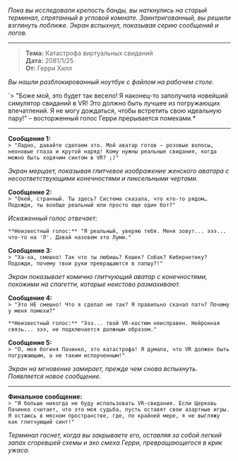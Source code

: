 _Пока вы исследовали крепость банды, вы наткнулись на старый терминал, спрятанный в угловой комнате. Заинтригованный, вы решили взглянуть поближе. Экран вспыхнул, показывая серию сообщений и логов._

---

> **Тема:** Катастрофа виртуальных свиданий  
> **Дата:** 2081/1/25  
> **От:** Герри Хилл

_Вы нашли разблокированный ноутбук с файлом на рабочем столе._

`> "Боже мой, это будет так весело! Я наконец-то заполучила новейший симулятор свиданий в VR! Это должно быть лучшее из погружающих впечатлений. Я не могу дождаться, чтобы встретить свою идеальную пару!" – восторженный голос Герри прерывается помехами.\*

---

**Сообщение 1:**  
`> "Ладно, давайте сделаем это. Мой аватар готов — розовые волосы, неоновые глаза и крутой наряд! Кому нужны реальные свидания, когда можно быть ходячим синтом в VR? ;)"`

_Экран мерцает, показывая глитчевое изображение женского аватара с несоответствующими конечностями и пиксельными чертами._

**Сообщение 2:**  
`> "Окей, странный. Ты здесь? Система сказала, что кто-то рядом… Подожди, ты вообще реальный или просто еще один бот?"`

_Искаженный голос отвечает:_

```*помехи трещат*
**Неизвестный голос:** "Я реальный, уверяю тебя. Меня зовут... эээ... что-то на 'Л'. Давай назовем это Луми."
```

**Сообщение 3:**  
`> "Ха-ха, смешно! Так что ты любишь? Кошек? Собак? Кибернетику? Подожди, почему твои руки превращаются в лапшу?!"`

_Экран показывает комично глитчующий аватар с конечностями, похожими на спагетти, которые неистово размахивают._

**Сообщение 4:**  
`> "Это НЕ смешно! Что я сделал не так? Я правильно скачал патч? Почему у меня помехи?"`

```*помехи снова трещат*
**Неизвестный голос:** "Эээ... твой VR-костюм неисправен. Нейронная связь... эээ, не подключается должным образом."
```

**Сообщение 5:**  
`> "О, моя богиня Пачинко, это катастрофа! Я думала, что VR должен быть погружающим, а не таким испорченным!"`

_Экран на мгновение замирает, прежде чем снова вспыхнуть. Появляется новое сообщение._

---

**Финальное сообщение:**  
`> "Я больше никогда не буду использовать VR-свидания. Если Церковь Пачинко считает, что это моя судьба, пусть оставят свои азартные игры. Я остаюсь в мясном пространстве, где, по крайней мере, я не выгляжу как глитчующий синт!"`

_Терминал гаснет, когда вы закрываете его, оставляя за собой легкий запах сгоревшей схемы и эхо смеха Герри, превращающегося в крик ужаса._
